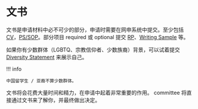 # 文书

文书是申请材料中必不可少的部分，申请时需要在网申系统中提交。至少包括 [CV](cv/)，[PS/SOP](sop/)。部分项目 required 或 optional 提交 [RP](rp)、[Writing Sample](writingsample/) 等。

如果你有少数群体（LGBTQ、宗教信仰者、少数族裔）背景，可以试着提交 [Diversity Statement](diversity/) 来展示自己。

!!! info

    中国留学生 / 亚裔不算少数群体。

文书将会花费大量时间和精力，在申请中起着非常重要的作用。 committee 将直接通过文书来了解你，并最终做出决定。
